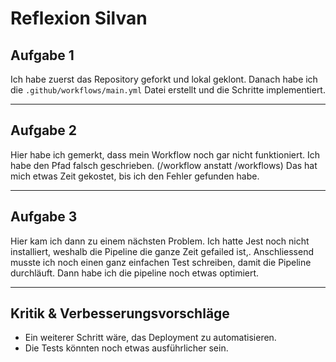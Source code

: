 # Reflexion Silvan

## Aufgabe 1
Ich habe zuerst das Repository geforkt und lokal geklont. Danach habe ich die `.github/workflows/main.yml` Datei erstellt und die Schritte implementiert.

---

## Aufgabe 2
Hier habe ich gemerkt, dass mein Workflow noch gar nicht funktioniert.
Ich habe den Pfad falsch geschrieben. (/workflow anstatt /workflows)
Das hat mich etwas Zeit gekostet, bis ich den Fehler gefunden habe.

---

## Aufgabe 3
Hier kam ich dann zu einem nächsten Problem. Ich hatte Jest noch nicht installiert, weshalb die Pipeline die ganze Zeit gefailed ist,. 
Anschliessend musste ich noch einen ganz einfachen Test schreiben, damit die Pipeline durchläuft.
Dann habe ich die pipeline noch etwas optimiert.

---
## Kritik & Verbesserungsvorschläge
- Ein weiterer Schritt wäre, das Deployment zu automatisieren.
- Die Tests könnten noch etwas ausführlicher sein.